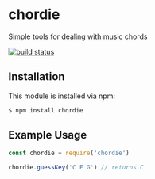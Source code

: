 # chordie

Simple tools for dealing with music chords

[![build status](https://secure.travis-ci.org/allain/chordie.png)](http://travis-ci.org/allain/chordie)

## Installation

This module is installed via npm:

```bash
$ npm install chordie
```

## Example Usage

```js
const chordie = require('chordie')

chordie.guessKey('C F G') // returns C
```
